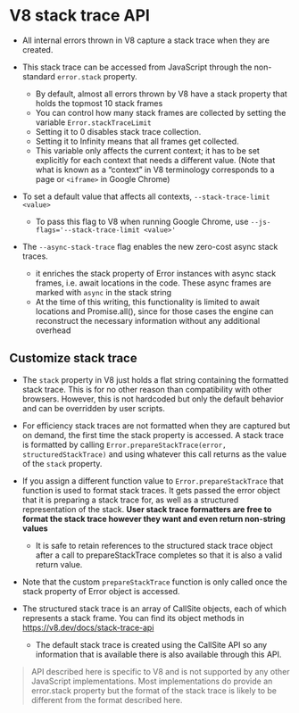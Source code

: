 # V8 stack trace API

- All internal errors thrown in V8 capture a stack trace when they are created.
- This stack trace can be accessed from JavaScript through the non-standard `error.stack` property.

  - By default, almost all errors thrown by V8 have a stack property that holds the topmost 10 stack frames
  - You can control how many stack frames are collected by setting the variable `Error.stackTraceLimit`
  - Setting it to 0 disables stack trace collection.
  - Setting it to Infinity means that all frames get collected.
  - This variable only affects the current context; it has to be set explicitly for each context that needs a different value. (Note that what is known as a “context” in V8 terminology corresponds to a page or `<iframe>` in Google Chrome)

- To set a default value that affects all contexts, `--stack-trace-limit <value>`

  - To pass this flag to V8 when running Google Chrome, use `--js-flags='--stack-trace-limit <value>'`

- The `--async-stack-trace` flag enables the new zero-cost async stack traces.
  - it enriches the stack property of Error instances with async stack frames, i.e. await locations in the code. These async frames are marked with `async` in the stack string
  - At the time of this writing, this functionality is limited to await locations and Promise.all(), since for those cases the engine can reconstruct the necessary information without any additional overhead

## Customize stack trace

- The `stack` property in V8 just holds a flat string containing the formatted stack trace. This is for no other reason than compatibility with other browsers. However, this is not hardcoded but only the default behavior and can be overridden by user scripts.

- For efficiency stack traces are not formatted when they are captured but on demand, the first time the stack property is accessed. A stack trace is formatted by calling `Error.prepareStackTrace(error, structuredStackTrace)` and using whatever this call returns as the value of the `stack` property.

- If you assign a different function value to `Error.prepareStackTrace` that function is used to format stack traces. It gets passed the error object that it is preparing a stack trace for, as well as a structured representation of the stack. **User stack trace formatters are free to format the stack trace however they want and even return non-string values**

  - It is safe to retain references to the structured stack trace object after a call to prepareStackTrace completes so that it is also a valid return value.

- Note that the custom `prepareStackTrace` function is only called once the stack property of Error object is accessed.

- The structured stack trace is an array of CallSite objects, each of which represents a stack frame. You can find its object methods in https://v8.dev/docs/stack-trace-api
  - The default stack trace is created using the CallSite API so any information that is available there is also available through this API.

> API described here is specific to V8 and is not supported by any other JavaScript implementations. Most implementations do provide an error.stack property but the format of the stack trace is likely to be different from the format described here.
